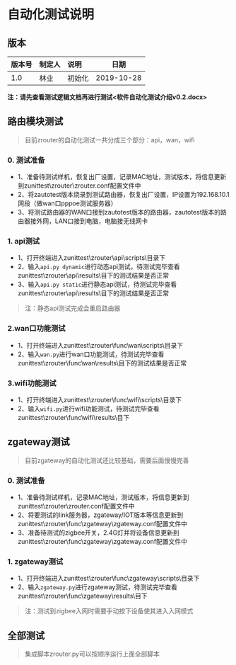 # 自动化测试说明
## 版本

|版本号|制定人|说明|日期|
|:----    |:---|:----- |-----   |
|1.0 |林业  |初始化 |  2019-10-28    |

**注：请先查看测试逻辑文档再进行测试\<软件自动化测试介绍v0.2.docx\>**

## 路由模块测试
>目前zrouter的自动化测试一共分成三个部分：api，wan，wifi

### 0. 测试准备
 - 1、准备待测试样机，恢复出厂设置，记录MAC地址，测试版本，将信息更新到zunittest\zrouter\zrouter.conf配置文件中
 - 2、将zautotest版本烧录到测试路由器，恢复出厂设置，IP设置为192.168.10.1网段（做wan口pppoe测试服务器）
 - 3、将测试路由器的WAN口接到zautotest版本的路由器，zautotest版本的路由器接外网，LAN口接到电脑，电脑接无线网卡
 
### 1. api测试
 - 1、打开终端进入zunittest\zrouter\api\scripts\目录下
 - 2、输入`api.py dynamic`进行动态api测试，待测试完毕查看zunittest\zrouter\api\results\目下的测试结果是否正常
 - 3、输入`api.py static`进行静态api测试，待测试完毕查看zunittest\zrouter\api\results\目下的测试结果是否正常
>注：静态api测试完成会重启路由器

### 2.wan口功能测试
 - 1、打开终端进入zunittest\zrouter\func\wan\scripts\目录下
 - 2、输入`wan.py`进行wan口功能测试，待测试完毕查看zunittest\zrouter\func\wan\results\目下的测试结果是否正常

### 3.wifi功能测试
 - 1、打开终端进入zunittest\zrouter\func\wifi\scripts\目录下
 - 2、输入`wifi.py`进行wifi功能测试，待测试完毕查看zunittest\zrouter\func\wifi\results\目下
 
## zgateway测试
>目前zgateway的自动化测试还比较基础，需要后面慢慢完善

### 0. 测试准备
 - 1、准备待测试样机，记录MAC地址，测试版本，将信息更新到zunittest\zrouter\zrouter.conf配置文件中
 - 2、将要测试的link服务器，zgateway/IOT版本等信息更新到zunittest\zrouter\func\zgateway\zgateway.conf配置文件中
 - 3、准备待测试的zigbee开关，2.4G灯并将设备信息更新到zunittest\zrouter\func\zgateway\zgateway.conf配置文件中
 
### 1. zgateway测试
 - 1、打开终端进入zunittest\zrouter\func\zgateway\scripts\目录下
 - 2、输入`zgateway.py`进行zgateway测试，待测试完毕查看zunittest\zrouter\func\zgateway\results\目下
>注：测试到zigbee入网时需要手动按下设备使其进入入网模式

## 全部测试
>集成脚本zrouter.py可以按顺序运行上面全部脚本

